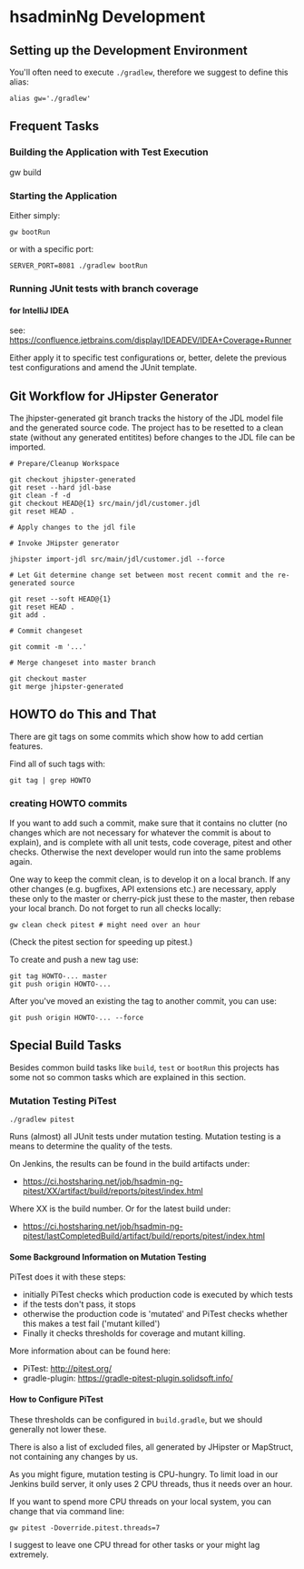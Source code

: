 # hsadminNg Development

## Setting up the Development Environment

You'll often need to execute `./gradlew`, therefore we suggest to define this alias:

    alias gw='./gradlew'

## Frequent Tasks

### Building the Application with Test Execution

gw build

### Starting the Application

Either simply:

    gw bootRun

or with a specific port:

    SERVER_PORT=8081 ./gradlew bootRun

### Running JUnit tests with branch coverage

#### for IntelliJ IDEA

see: https://confluence.jetbrains.com/display/IDEADEV/IDEA+Coverage+Runner

Either apply it to specific test configurations or,
better, delete the previous test configurations and amend the JUnit template.

## Git Workflow for JHipster Generator

The jhipster-generated git branch tracks the history of the JDL model file
and the generated source code. The project has to be resetted to a clean state
(without any generated entitites) before changes to the JDL file can be imported.

    # Prepare/Cleanup Workspace

    git checkout jhipster-generated
    git reset --hard jdl-base
    git clean -f -d
    git checkout HEAD@{1} src/main/jdl/customer.jdl
    git reset HEAD .

    # Apply changes to the jdl file

    # Invoke JHipster generator

    jhipster import-jdl src/main/jdl/customer.jdl --force

    # Let Git determine change set between most recent commit and the re-generated source

    git reset --soft HEAD@{1}
    git reset HEAD .
    git add .

    # Commit changeset

    git commit -m '...'

    # Merge changeset into master branch

    git checkout master
    git merge jhipster-generated

## HOWTO do This and That

There are git tags on some commits which show how to add certian features.

Find all of such tags with:

    git tag | grep HOWTO

### creating HOWTO commits

If you want to add such a commit, make sure that it contains no clutter
(no changes which are not necessary for whatever the commit is about to explain),
and is complete with all unit tests, code coverage, pitest and other checks.
Otherwise the next developer would run into the same problems again.

One way to keep the commit clean, is to develop it on a local branch.
If any other changes (e.g. bugfixes, API extensions etc.) are necessary,
apply these only to the master or cherry-pick just these to the master,
then rebase your local branch. Do not forget to run all checks locally:

    gw clean check pitest # might need over an hour

(Check the pitest section for speeding up pitest.)

To create and push a new tag use:

    git tag HOWTO-... master
    git push origin HOWTO-...

After you've moved an existing the tag to another commit, you can use:

    git push origin HOWTO-... --force

## Special Build Tasks

Besides common build tasks like `build`, `test` or `bootRun` this projects has some not so common tasks which are explained in this section.

### Mutation Testing PiTest

    ./gradlew pitest

Runs (almost) all JUnit tests under mutation testing.
Mutation testing is a means to determine the quality of the tests.

On Jenkins, the results can be found in the build artifacts under:

-   https://ci.hostsharing.net/job/hsadmin-ng-pitest/XX/artifact/build/reports/pitest/index.html

Where XX is the build number. Or for the latest build under:

-   https://ci.hostsharing.net/job/hsadmin-ng-pitest/lastCompletedBuild/artifact/build/reports/pitest/index.html

#### Some Background Information on Mutation Testing

PiTest does it with these steps:

-   initially PiTest checks which production code is executed by which tests
-   if the tests don't pass, it stops
-   otherwise the production code is 'mutated' and PiTest checks whether this makes a test fail ('mutant killed')
-   Finally it checks thresholds for coverage and mutant killing.

More information about can be found here:

-   PiTest: http://pitest.org/
-   gradle-plugin: https://gradle-pitest-plugin.solidsoft.info/

#### How to Configure PiTest

These thresholds can be configured in `build.gradle`,
but we should generally not lower these.

There is also a list of excluded files, all generated by JHipster or MapStruct, not containing any changes by us.

As you might figure, mutation testing is CPU-hungry.
To limit load in our Jenkins build server, it only uses 2 CPU threads, thus it needs over an hour.

If you want to spend more CPU threads on your local system, you can change that via command line:

    gw pitest -Doverride.pitest.threads=7

I suggest to leave one CPU thread for other tasks or your might lag extremely.
